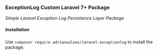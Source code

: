 ### ExceptionLog Custom Laravel 7+ Package
_Simple Laravel Exception Log Persistence Layer Package_

##### Installation
Use `composer require adrianoalves/laravel-exceptionlog` to install the package.
